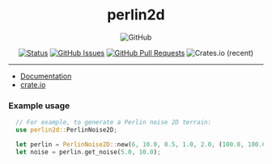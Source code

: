 <h1 align="center">perlin2d</h1>
<div align="center">

  <img alt="GitHub" src="https://img.shields.io/github/license/gp-97/perlin">

</div>
<div align="center">
  
  [![Status](https://img.shields.io/badge/status-active-success.svg)]()
  [![GitHub Issues](https://img.shields.io/github/issues/gp-97/perlin2d.svg)](https://github.com/gp-97/perlin2d/issues)
  [![GitHub Pull Requests](https://img.shields.io/github/issues-pr/gp-97/perlin2d.svg)](https://github.com/gp-97/perlin2d/pulls)
  ![Crates.io (recent)](https://img.shields.io/crates/dr/perlin2d?style=plastic)

</div>

---

- [Documentation](https://docs.rs/perlin2d/0.2.0/perlin2d/index.html)
- [crate.io](https://crates.io/crates/perlin2d)

### Example usage
```rust
  // For example, to generate a Perlin noise 2D terrain:
  use perlin2d::PerlinNoise2D;

  let perlin = PerlinNoise2D::new(6, 10.0, 0.5, 1.0, 2.0, (100.0, 100.0), 101);
  let noise = perlin.get_noise(5.0, 10.0);
```
